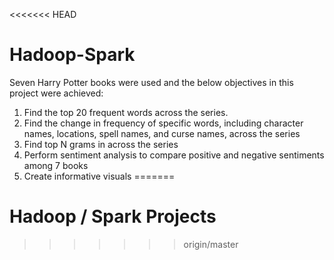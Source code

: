 <<<<<<< HEAD
# Hadoop-Spark

Seven Harry Potter books were used and the below objectives in this project were achieved:

1. Find the top 20 frequent words across the series.
2. Find the change in frequency of specific words, including character names, locations, spell names, and curse names, across the series
3. Find top N grams in across the series
4. Perform sentiment analysis to compare positive and negative sentiments among 7 books
5. Create informative visuals
=======
# Hadoop / Spark Projects
>>>>>>> origin/master
